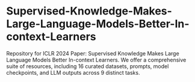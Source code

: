 # Supervised-Knowledge-Makes-Large-Language-Models-Better-In-context-Learners
Repository for ICLR 2024 Paper: Supervised Knowledge Makes Large Language Models Better In-context Learners. We offer a comprehensive suite of resources, including 16 curated datasets, prompts, model checkpoints, and LLM outputs across 9 distinct tasks. 
